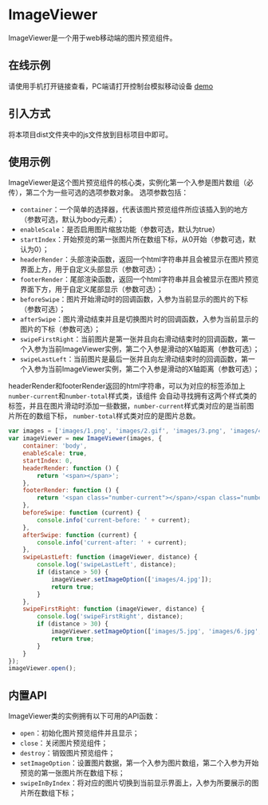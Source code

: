# ImageViewer
ImageViewer是一个用于web移动端的图片预览组件。

## 在线示例
请使用手机打开链接查看，PC端请打开控制台模拟移动设备
[demo](http://freeui.org/imageViewer/)

## 引入方式
将本项目dist文件夹中的js文件放到目标项目中即可。

## 使用示例
ImageViewer是这个图片预览组件的核心类，实例化第一个入参是图片数组（必传），第二个为一些可选的选项参数对象。
选项参数包括：
- `container`：一个简单的选择器，代表该图片预览组件所应该插入到的地方（参数可选，默认为body元素）；
- `enableScale`：是否启用图片缩放功能（参数可选，默认为true）
- `startIndex`：开始预览的第一张图片所在数组下标，从0开始（参数可选，默认为0）；
- `headerRender`：头部渲染函数，返回一个html字符串并且会被显示在图片预览界面上方，用于自定义头部显示（参数可选）；
- `footerRender`：尾部渲染函数，返回一个html字符串并且会被显示在图片预览界面下方，用于自定义尾部显示（参数可选）；
- `beforeSwipe`：图片开始滑动时的回调函数，入参为当前显示的图片的下标（参数可选）；
- `afterSwipe`：图片滑动结束并且是切换图片时的回调函数，入参为当前显示的图片的下标（参数可选）；
- `swipeFirstRight`：当前图片是第一张并且向右滑动结束时的回调函数，第一个入参为当前ImageViewer实例，第二个入参是滑动的X轴距离（参数可选）；
- `swipeLastLeft`：当前图片是最后一张并且向左滑动结束时的回调函数，第一个入参为当前ImageViewer实例，第二个入参是滑动的X轴距离（参数可选）；

headerRender和footerRender返回的html字符串，可以为对应的标签添加上`number-current`和`number-total`样式类，该组件
会自动寻找拥有这两个样式类的标签，并且在图片滑动时添加一些数据，`number-current`样式类对应的是当前图片所在的数组下标，
`number-total`样式类对应的是图片总数。
```javascript
var images = ['images/1.png', 'images/2.gif', 'images/3.png', 'images/4.jpeg'];
var imageViewer = new ImageViewer(images, {
    container: 'body',
    enableScale: true,
    startIndex: 0,
    headerRender: function () {
        return '<span></span>';
    },
    footerRender: function () {
        return '<span class="number-current"></span>/<span class="number-total"></span>';
    },
    beforeSwipe: function (current) {
        console.info('current-before: ' + current);
    },
    afterSwipe: function (current) {
        console.info('current-after: ' + current);
    },
    swipeLastLeft: function (imageViewer, distance) {
        console.log('swipeLastLeft', distance);
        if (distance > 50) {
            imageViewer.setImageOption(['images/4.jpg']);
            return true;
        }
    },
    swipeFirstRight: function (imageViewer, distance) {         
        console.log('swipeFirstRight', distance);
        if (distance > 30) {
            imageViewer.setImageOption(['images/5.jpg', 'images/6.jpg', 'images/7.jpg']);
            return true;
        }
    }
});
imageViewer.open();
```

## 内置API
ImageViewer类的实例拥有以下可用的API函数：
- `open`：初始化图片预览组件并且显示；
- `close`：关闭图片预览组件；
- `destroy`：销毁图片预览组件；
- `setImageOption`：设置图片数据，第一个入参为图片数组，第二个入参为开始预览的第一张图片所在数组下标；
- `swipeInByIndex`：将对应的图片切换到当前显示界面上，入参为所要展示的图片所在数组下标；


